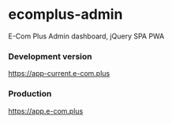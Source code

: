 # ecomplus-admin
E-Com Plus Admin dashboard, jQuery SPA PWA

### Development version
https://app-current.e-com.plus

### Production
https://app.e-com.plus
